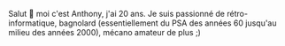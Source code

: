 Salut 👋 moi c'est Anthony, j'ai 20 ans.
Je suis passionné de rétro-informatique, bagnolard (essentiellement du PSA des années 60 jusqu'au milieu des années 2000), mécano amateur de plus ;)

